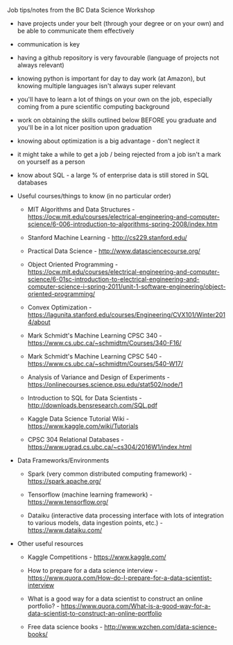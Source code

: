 Job tips/notes from the BC Data Science Workshop

- have projects under your belt (through your degree or on your own) and be able to communicate them effectively
- communication is key
- having a github repository is very favourable (language of projects not always relevant)
- knowing python is important for day to day work (at Amazon), but knowing multiple languages isn't always super relevant
- you'll have to learn a lot of things on your own on the job, especially coming from a pure scientific computing background
- work on obtaining the skills outlined below BEFORE you graduate and you'll be in a lot nicer position upon graduation
- knowing about optimization is a big advantage - don't neglect it
- it might take a while to get a job / being rejected from a job isn't a mark on yourself as a person
- know about SQL - a large % of enterprise data is still stored in SQL databases

- Useful courses/things to know (in no particular order)
   - MIT Algorithms and Data Structures - https://ocw.mit.edu/courses/electrical-engineering-and-computer-science/6-006-introduction-to-algorithms-spring-2008/index.htm

   - Stanford Machine Learning - http://cs229.stanford.edu/

   - Practical Data Science - http://www.datasciencecourse.org/

   - Object Oriented Programming - https://ocw.mit.edu/courses/electrical-engineering-and-computer-science/6-01sc-introduction-to-electrical-engineering-and-computer-science-i-spring-2011/unit-1-software-engineering/object-oriented-programming/

   - Convex Optimization - https://lagunita.stanford.edu/courses/Engineering/CVX101/Winter2014/about

   - Mark Schmidt's Machine Learning CPSC 340 - https://www.cs.ubc.ca/~schmidtm/Courses/340-F16/

   - Mark Schmidt's Machine Learning CPSC 540 - https://www.cs.ubc.ca/~schmidtm/Courses/540-W17/

   - Analysis of Variance and Design of Experiments - https://onlinecourses.science.psu.edu/stat502/node/1

   - Introduction to SQL for Data Scientists - http://downloads.bensresearch.com/SQL.pdf

   - Kaggle Data Science Tutorial Wiki - https://www.kaggle.com/wiki/Tutorials

   - CPSC 304 Relational Databases - https://www.ugrad.cs.ubc.ca/~cs304/2016W1/index.html


- Data Frameworks/Environments
   - Spark (very common distributed computing framework) - https://spark.apache.org/

   - Tensorflow (machine learning framework) - https://www.tensorflow.org/

   - Dataiku (interactive data processing interface with lots of integration to various models, data ingestion points, etc.) - https://www.dataiku.com/   

- Other useful resources
   - Kaggle Competitions - https://www.kaggle.com/

   - How to prepare for a data science interview - https://www.quora.com/How-do-I-prepare-for-a-data-scientist-interview

   - What is a good way for a data scientist to construct an online portfolio? - https://www.quora.com/What-is-a-good-way-for-a-data-scientist-to-construct-an-online-portfolio

   - Free data science books - http://www.wzchen.com/data-science-books/
